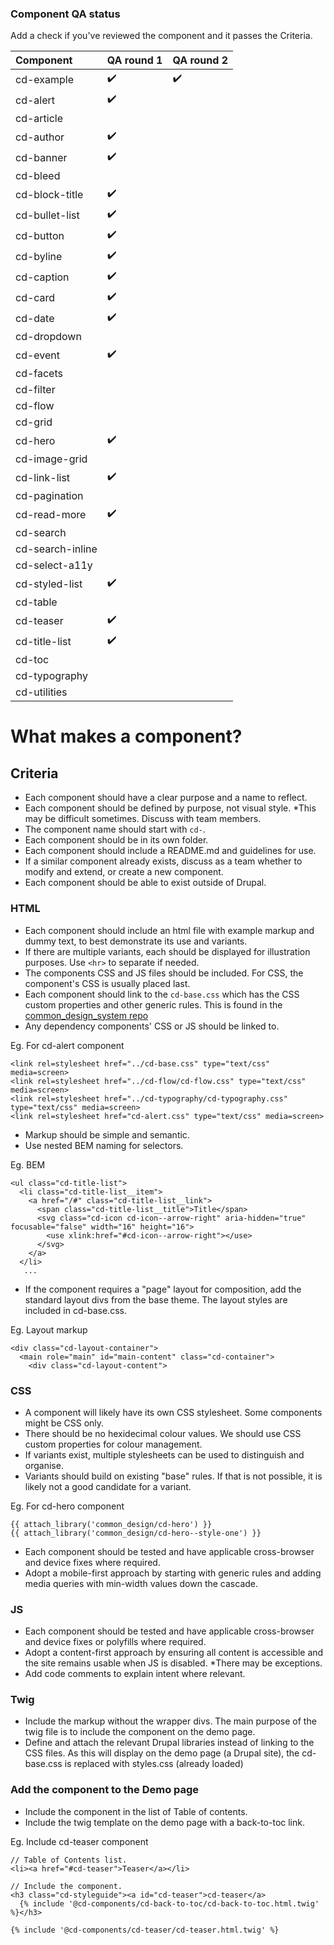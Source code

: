 ### Component QA status

Add a check if you've reviewed the component and it passes the Criteria.

| Component           | QA round 1          | QA round 2          |
| :------------------ | :------------------ | :------------------ |
| cd-example          | :heavy_check_mark:  | :heavy_check_mark:  |
| cd-alert            | :heavy_check_mark:  |                     |
| cd-article          |                     |                     |
| cd-author           | :heavy_check_mark:  |                     |
| cd-banner           | :heavy_check_mark:  |                     |
| cd-bleed            |                     |                     |
| cd-block-title      | :heavy_check_mark:  |                     |
| cd-bullet-list      | :heavy_check_mark:  |                     |
| cd-button           | :heavy_check_mark:  |                     |
| cd-byline           | :heavy_check_mark:  |                     |
| cd-caption          | :heavy_check_mark:  |                     |
| cd-card             | :heavy_check_mark:  |                     |
| cd-date             | :heavy_check_mark:  |                     |
| cd-dropdown         |                     |                     |
| cd-event            | :heavy_check_mark:  |                     |
| cd-facets           |                     |                     |
| cd-filter           |                     |                     |
| cd-flow             |                     |                     |
| cd-grid             |                     |                     |
| cd-hero             | :heavy_check_mark:  |                     |
| cd-image-grid       |                     |                     |
| cd-link-list        | :heavy_check_mark:  |                     |
| cd-pagination       |                     |                     |
| cd-read-more        | :heavy_check_mark:  |                     |
| cd-search           |                     |                     |
| cd-search-inline    |                     |                     |
| cd-select-a11y      |                     |                     |
| cd-styled-list      | :heavy_check_mark:  |                     |
| cd-table            |                     |                     |
| cd-teaser           | :heavy_check_mark:  |                     |
| cd-title-list       | :heavy_check_mark:  |                     |
| cd-toc              |                     |                     |
| cd-typography       |                     |                     |
| cd-utilities        |                     |                     |
 


# What makes a component?

## Criteria
- Each component should have a clear purpose and a name to reflect.
- Each component should be defined by purpose, not visual style. *This may be difficult sometimes. Discuss with team members.
- The component name should start with `cd-`.
- Each component should be in its own folder.
- Each component should include a README.md and guidelines for use.
- If a similar component already exists, discuss as a team whether to modify and extend, or create a new component.
- Each component should be able to exist outside of Drupal.

### HTML
- Each component should include an html file with example markup and dummy text, to best demonstrate its use and variants.
- If there are multiple variants, each should be displayed for illustration purposes. Use `<hr>` to separate if needed.
- The components CSS and JS files should be included. For CSS, the component's CSS is usually placed last.
- Each component should link to the `cd-base.css` which has the CSS custom properties and other generic rules. 
This is found in the [common_design_system repo](https://github.com/UN-OCHA/common_design_system/blob/master/cd-base.css)
- Any dependency components' CSS or JS should be linked to.

Eg. For cd-alert component
```
<link rel=stylesheet href="../cd-base.css" type="text/css" media=screen>
<link rel=stylesheet href="../cd-flow/cd-flow.css" type="text/css" media=screen>
<link rel=stylesheet href="../cd-typography/cd-typography.css" type="text/css" media=screen>
<link rel=stylesheet href="cd-alert.css" type="text/css" media=screen>
```
- Markup should be simple and semantic.
- Use nested BEM naming for selectors.

Eg. BEM
```
<ul class="cd-title-list">
  <li class="cd-title-list__item">
    <a href="/#" class="cd-title-list__link">
      <span class="cd-title-list__title">Title</span>
      <svg class="cd-icon cd-icon--arrow-right" aria-hidden="true" focusable="false" width="16" height="16">
        <use xlink:href="#cd-icon--arrow-right"></use>
      </svg>
    </a>
  </li>
   ...
```
- If the component requires a "page" layout for composition, add the standard layout divs from the base theme. 
The layout styles are included in cd-base.css.

Eg. Layout markup
```
<div class="cd-layout-container">
  <main role="main" id="main-content" class="cd-container">
    <div class="cd-layout-content">
```

### CSS
- A component will likely have its own CSS stylesheet. Some components might be CSS only.
- There should be no hexidecimal colour values. We should use CSS custom properties for colour management.
- If variants exist, multiple stylesheets can be used to distinguish and organise.
- Variants should build on existing "base" rules. If that is not possible, it is likely not a good candidate for a variant.

Eg. For cd-hero component
```
{{ attach_library('common_design/cd-hero') }}
{{ attach_library('common_design/cd-hero--style-one') }}
```
- Each component should be tested and have applicable cross-browser and device fixes where required.
- Adopt a mobile-first approach by starting with generic rules and adding media queries with min-width values down the cascade.

### JS
- Each component should be tested and have applicable cross-browser and device fixes or polyfills where required.
- Adopt a content-first approach by ensuring all content is accessible and the site remains usable when JS is disabled.
*There may be exceptions.
- Add code comments to explain intent where relevant.


### Twig
- Include the markup without the wrapper divs. The main purpose of the twig file is to include the component on the demo page.
- Define and attach the relevant Drupal libraries instead of linking to the CSS files.
As this will display on the demo page (a Drupal site), the cd-base.css is replaced with styles.css (already loaded)

### Add the component to the Demo page
- Include the component in the list of Table of contents.
- Include the twig template on the demo page with a back-to-toc link.

Eg. Include cd-teaser component
```
// Table of Contents list.
<li><a href="#cd-teaser">Teaser</a></li>

// Include the component.
<h3 class="cd-styleguide"><a id="cd-teaser">cd-teaser</a>
  {% include '@cd-components/cd-back-to-toc/cd-back-to-toc.html.twig' %}</h3>

{% include '@cd-components/cd-teaser/cd-teaser.html.twig' %}
```
